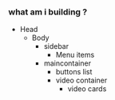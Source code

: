 
### what am i building ?

- Head
    - Body
      - sidebar
        - Menu items
      - maincontainer
        - buttons list
        - video container
          - video cards
